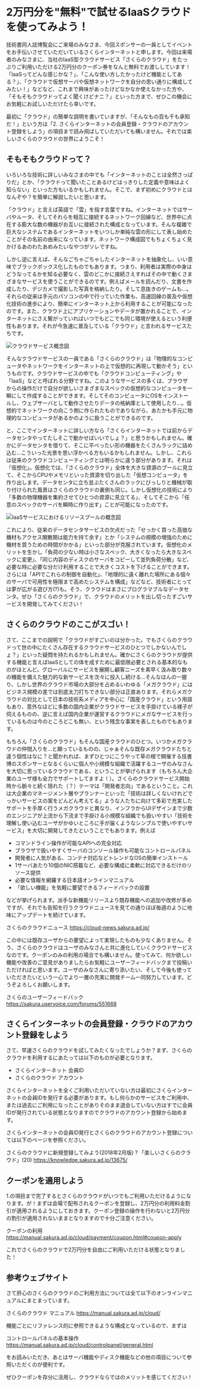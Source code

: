 # 2万円分を"無料"で試せるIaaSクラウドを使ってみよう！

技術書同人誌博覧会にご来場のみなさま、今回スポンサーの一員としてイベントをお手伝いさせていただいているさくらインターネットと申します。今回は来場者のみなさまに、当社のIaaS型クラウドサービス「さくらのクラウド」をたっぷりご利用いただける2万円分のクーポン券をなんと無料でお渡ししています！「IaaSってどんな感じかな？」、「こんな使い方したかったけど機能としてある？」、「クラウドで仮想サーバや仮想ネットワークを自分の思い通りに構成してみたい！」などなど、これまで興味があったけどなかなか使えなかった方や、「そもそもクラウドってよく聞くけどナニ？」といった方まで、ぜひこの機会にお気軽にお試しいただけたら幸いです。

最初に「クラウド」の簡単な説明を書いていますが、「そんなもの百も千も承知だ！」という方は「2. さくらインターネットの会員登録・クラウドのアカウント登録をしよう」の項目まで読み飛ばしていただいても構いません。それでは楽しいさくらのクラウドの世界にようこそ！

## そもそもクラウドって？

いろいろな技術に詳しいみなさまの中でも「インターネットのことは全然さっぱりだ」とか、「クラウドって聞いたことあるけどはっきりした定義や意味はよく知らない」といった方もいるかもしれません。そこで、まず初めにクラウドとはなんぞや？を簡単に解説したいと思います。

「クラウド」と言えば英語で「雲」を指す言葉ですね。インターネットではサーバやルータ、そしてそれらを相互に接続するネットワーク回線など、世界中に点在する膨大な数の機器がお互いに接続された構成となっています。そんな複雑で巨大なシステムであるインターネットをいつしか単純な雲の形にして表し始めたことがその名前の由来になっています。ネットワーク構成図でもちょくちょく見かけるあのわたあめみたいなやつがソレですね。

しかし逆に言えば、そんなごちゃごちゃしたインターネットを抽象化し、いい意味でブラックボックス化したものでもあります。つまり、利用者は実際の中身はどうなってるかを知る必要なく、雲のどこかに接続さえすればその中で動くさまざまなサービスを使うことができるのです。例えばメールを読んだり、文書を作成したり、デジカメで撮影した写真を格納したり。そして息抜きのゲームも…。それらの従来は手元のパソコンの中で行っていた作業も、高速回線の普及や仮想化技術の進歩により、簡単にインターネット上から利用することが可能になったのです。また、クラウド上にアプリケーションやデータが置かれることで、インターネットにさえ繋がっていればいつでもどこでも同じ環境が使えるという利便性もあります。それが今急速に普及している「クラウド」と言われるサービスたちです。

![クラウドサービス概念図](sacloud01_11)

そんなクラウドサービスの一員である「さくらのクラウド」は「物理的なコンピュータやネットワークをインターネットの上で仮想的に再現して動かそう」というものです。クラウドサービスの中でも「クラウドコンピューティング」や「IaaS」などと呼ばれる分野ですね。このようなサービスの多くは、ブラウザからの操作だけで自分が欲しいさまざまなスペックの仮想的なコンピュータを一瞬にして作成することができます。そしてそのコンピュータにOSをインストールし、ウェブサーバとして動作させたりデータの格納庫として使用したり…。仮想的でネットワークの向こう側に作られたものでありながら、あたかも手元に物理的なコンピュータがあるかのように扱うことができるのです。

と、ここでインターネットに詳しい方なら「さくらインターネットでは前からデータセンタやってたしそこで動かせばいいでしょ？」と思うかもしれません。確かにデータセンタを借りて、そこに平べったい形の機器をたくさんラックに詰め込む…こういった光景を思い浮かべる方もいるかもしれません。しかし、これらは従来のクラウドコンピューティングとは明らかに違う部分があります。それは「仮想化」。仮想化では、「さくらのクラウド」全体を大きな資源のプールに見立て、そこからCPUやメモリといった資源を切り出した「仮想コンピュータ」を作り出します。データセンタに立ち並ぶたくさんのラックにびっしりと機械が取り付けられた風景はさくらのクラウドの裏側も同じ。しかし仮想化の技術により「多数の物理機器を集約させてひとつの資源に見立てる」、そしてそこから「任意のスペックのサーバを瞬時に作り出す」ことが可能になったのです。

![IaaSサービスにおけるリソースプールの概念図](sacloud01_21)

これにより、従来のデータセンタサービスの欠点だった「せっかく買った高価な機材もアクセス閑散期は能力を持て余す」とか「システムの規模の増強のために機材を買うための時間がかかる」といった部分が克服されています。仮想化のメリットを生かし「負荷の少ない時は小さなスペック、大きくなったら大きなスペックに変更」、「同じ内容のディスクのサーバをコピーして並列負荷分散」など、必要な時に必要な分だけ利用することで大きくコストを下げることができます。さらには「APIでこれらの制御を自動化」、「地理的に遠く離れた場所にある個々のサーバで可用性を極限まで高めたシステムを構成」などなど、技術者にとっては夢が広がる遊び方(?)も。そう、クラウドはまさにプログラマブルなデータセンタ。ぜひ「さくらのクラウド」で、クラウドのメリットを出し切ったすごいサービスを開発してみてください！

## さくらのクラウドのここがスゴい！

さて、ここまでの説明で「クラウドがすごいのは分かった。でもさくらのクラウドって世の中にたくさん存在するクラウドサービスのひとつでしかないんでしょ？」といった疑問を持たれるかもしれません。確かにさくらのクラウドが提供する機能と言えばIaaSとしての体を成すために最低限必要とされる基本的なものがほとんど。グローバルにサービスを展開し顧客ニーズを素早く汲み取り数々の機能を備えた魅力的な新サービスを次々に投入し続ける…そんなほんの一握り、しかし世界のクラウド市場の大部分を占めるいわゆる「メガクラウド」にはビジネス規模の差では到底太刀打ちできない部分は正直あります。それらメガクラウドの対比として日本の技術系メディアを中心に「国産クラウド」という用語もあり、意外なほどに多数の国内企業がクラウドサービスを手掛けている様子が伺えるものの、逆に言えば国内企業が運営するクラウドにメガなサービスを行っているものは今のところどこも無い、という残念な事実を表したものでもあります。

もちろん「さくらのクラウド」もそんな国産クラウドのひとつ。いつかメガクラウドの仲間入りを…と願っているものの、じゃぁそんな既存メガクラウドたちと違う個性はなに？と聞かれれば、まずひとつにこうやって草の根で開催する技書博のスポンサーとなるくらいに個人や小規模な組織で活躍するユーザのみなさんを大切に思っているクラウドである、ということが挙げられます（もちろん大企業のユーザ様も全力でサポートしてますよ！）。さくらのクラウドサービス開始時から脈々と続く隠れた（？）テーマは「開発者志向」であるということ。これは大企業のマネージメント層やプランナーといった「技術は詳しくないけれどでっかいサービスの案をどんどん考えてる」ような人たちに向けて多彩で充実したサポートを手厚く行うメガクラウドと異なり、インフラからUIデザインまで少数のエンジニアが上流から下流まで手掛ける小規模な組織でも扱いやすい「技術を理解し使い込むユーザがかゆいところに手が届くようなシンプルで使いやすいサービス」を大切に開発してきたということでもあります。例えば

* コマンドライン操作が可能なAPIへの完全対応
* ブラウザで扱いやすくサーバのコンソール操作も可能なコントロールパネル
* 開発者に人気がある、コンテナ対応などトレンドなOSの簡単インストール
* 1サーバあたり10個のNIC搭載など、必要な構成に柔軟に対応できるだけのリソース提供
* 必要な情報を網羅する日本語オンラインマニュアル
* 「欲しい機能」を気軽に要望できるフィードバックの設置

などが挙げられます。派手な新機能リリースより既存機能への追加や改修が多めですが、それでも告知を行うクラウドニュースを見ての通りほぼ毎週のように地味にアップデートを続けています。

さくらのクラウドニュース
https://cloud-news.sakura.ad.jp/

この中には既存ユーザからの要望によって実現したものも少なくありません。そう、さくらのクラウドはユーザのみなさんと共に進化していくクラウドサービスなのです。クーポンのみの利用の場合でも構いません。使ってみて、何か欲しい機能や改善のご意見がありましたらお気軽にユーザーフィードバックまで投稿いただければと思います。ユーザのみなさんに寄り添いたい、そして今後も使っていただきたいという一心でより一層の充実に開発チーム一同努力しています。どうぞよろしくお願いします。

さくらのユーザーフィードバック
https://sakura.uservoice.com/forums/551668


## さくらインターネットの会員登録・クラウドのアカウント登録をしよう

さて、早速さくらのクラウドを試してみたくなったでしょうか？まず、さくらのクラウドを利用するにあたっては以下のものが必要となります。

* さくらインターネット 会員ID
* さくらのクラウド アカウント

さくらインターネットを全くご利用いただいていない方は最初にさくらインターネットの会員IDを発行する必要があります。もし何らかのサービスをご利用中、または過去にご利用になったことがありそのまま退会していない方はすでに会員IDが発行されている状態となりますのでクラウドのアカウント登録から始めます。

さくらインターネットの会員ID発行とさくらのクラウドのアカウント登録については以下のページを参照ください。

さくらのクラウドに新規登録してみよう(2018年2月版) ? 「楽しいさくらのクラウド」(20)
https://knowledge.sakura.ad.jp/13675/

##  クーポンを適用しよう

1.の項目まで完了するとさくらのクラウドがいつでもご利用いただけるようになります。が！まずは会場で配布されるクーポンを登録し、2万円分の利用料金割引が適用されるようにしておきます。クーポン登録の操作を行わないと2万円分の割引が適用されないままとなりますので十分ご注意ください。

クーポンの利用
https://manual.sakura.ad.jp/cloud/payment/coupon.html#coupon-apply

これでさくらのクラウドで2万円分を自由にご利用いただける状態となりました！

## 参考ウェブサイト

さて肝心のさくらのクラウドのご利用方法については全て以下のオンラインマニュアルにまとまっています。

さくらのクラウド マニュアル
https://manual.sakura.ad.jp/cloud/

機能ごとにリファレンス的に参照できるような構成となっているので、まずは

コントロールパネルの基本操作
https://manual.sakura.ad.jp/cloud/controlpanel/general.html

をお読みいただき、あとはサーバ機能やディスク機能などの他の項目について参照いただくのが便利です。

ぜひクーポンを存分に活用し、クラウドならではのメリットを感じてください！
